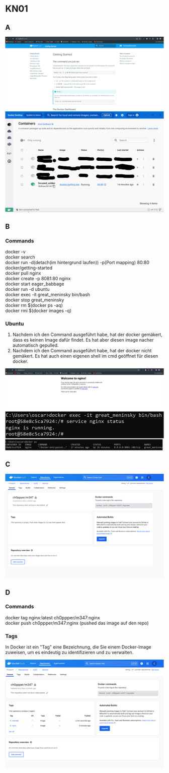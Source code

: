 # KN01

## A

![Getting Started](KN01_1_a.png)
![Docker](KN01_1_hb.png)


## B 

### Commands
docker -v \
docker search \
docker run -d(detach(im hintergrund laufen)) -p(Port mapping) 80:80 docker/getting-started \
docker pull nginx \
docker create -p 8081:80 nginx \
docker start eager_babbage \
docker run -d ubuntu \
docker exec -it great_meninsky bin/bash \
docker stop great_meninsky \
docker rm $(docker ps -aq) \
docker rmi $(docker images -q)


### Ubuntu
1. Nachdem ich den Command ausgeführt habe, hat der docker gemäkert, dass es keinen Image dafür findet. Es hat aber diesen image nacher automatisch gepulled.
2. Nachdem ich den Command ausgeführt habe, hat der docker nicht gemäkert. Es hat auch einen eigenen shell im cmd geöffnet für diesen docker.

![nginx](KN01_2_a.png)
![nginx status](KN01_2_b.png)
![status](KN01_2_c.png)

## C
![Repo](KN01_3.png)

## D

### Commands
docker tag nginx:latest ch0ppper/m347:nginx \
docker push ch0ppper/m347:nginx
(pushed das image auf den repo)

### Tags
In Docker ist ein "Tag" eine Bezeichnung, die Sie einem Docker-Image zuweisen, um es eindeutig zu identifizieren und zu verwalten.

![Repo](KN01_4.png)
